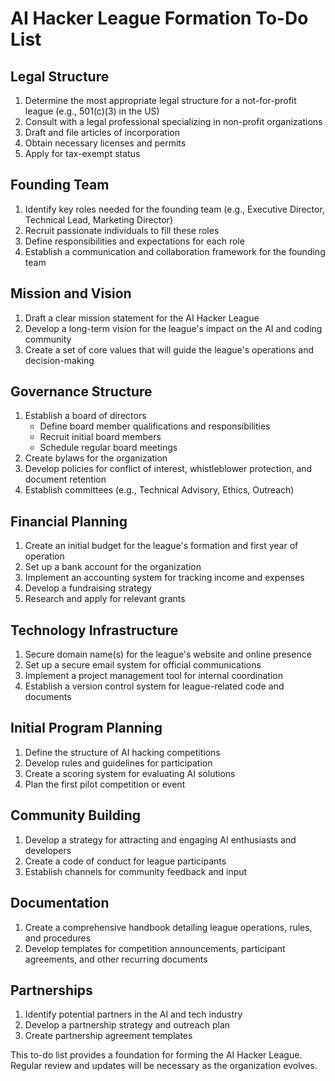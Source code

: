 # AI Hacker League Formation To-Do List

## Legal Structure
1. Determine the most appropriate legal structure for a not-for-profit league (e.g., 501(c)(3) in the US)
2. Consult with a legal professional specializing in non-profit organizations
3. Draft and file articles of incorporation
4. Obtain necessary licenses and permits
5. Apply for tax-exempt status

## Founding Team
1. Identify key roles needed for the founding team (e.g., Executive Director, Technical Lead, Marketing Director)
2. Recruit passionate individuals to fill these roles
3. Define responsibilities and expectations for each role
4. Establish a communication and collaboration framework for the founding team

## Mission and Vision
1. Draft a clear mission statement for the AI Hacker League
2. Develop a long-term vision for the league's impact on the AI and coding community
3. Create a set of core values that will guide the league's operations and decision-making

## Governance Structure
1. Establish a board of directors
   - Define board member qualifications and responsibilities
   - Recruit initial board members
   - Schedule regular board meetings
2. Create bylaws for the organization
3. Develop policies for conflict of interest, whistleblower protection, and document retention
4. Establish committees (e.g., Technical Advisory, Ethics, Outreach)

## Financial Planning
1. Create an initial budget for the league's formation and first year of operation
2. Set up a bank account for the organization
3. Implement an accounting system for tracking income and expenses
4. Develop a fundraising strategy
5. Research and apply for relevant grants

## Technology Infrastructure
1. Secure domain name(s) for the league's website and online presence
2. Set up a secure email system for official communications
3. Implement a project management tool for internal coordination
4. Establish a version control system for league-related code and documents

## Initial Program Planning
1. Define the structure of AI hacking competitions
2. Develop rules and guidelines for participation
3. Create a scoring system for evaluating AI solutions
4. Plan the first pilot competition or event

## Community Building
1. Develop a strategy for attracting and engaging AI enthusiasts and developers
2. Create a code of conduct for league participants
3. Establish channels for community feedback and input

## Documentation
1. Create a comprehensive handbook detailing league operations, rules, and procedures
2. Develop templates for competition announcements, participant agreements, and other recurring documents

## Partnerships
1. Identify potential partners in the AI and tech industry
2. Develop a partnership strategy and outreach plan
3. Create partnership agreement templates

This to-do list provides a foundation for forming the AI Hacker League. Regular review and updates will be necessary as the organization evolves.